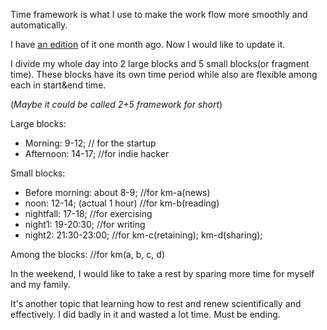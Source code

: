 
Time framework is what I use to make the work flow more smoothly and automatically. 

I have [an edition](https://liwuqiong.com/2023/10/23/back-into-control) of it one month ago. Now I would like to update it.

I divide my whole day into 2 large blocks and 5 small blocks(or fragment time). These blocks have its own time period while also are flexible among each in start&end time. 

(*Maybe it could be called 2+5 framework for short*)

Large blocks:
- Morning: 9-12;  // for the startup 
- Afternoon: 14-17; //for indie hacker

Small blocks:
- Before morning: about 8-9; //for km-a(news)
- noon: 12-14; (actual 1 hour) //for km-b(reading)
- nightfall: 17-18; //for exercising
- night1: 19-20:30;  //for writing
- night2: 21:30-23:00; //for km-c(retaining); km-d(sharing);

Among the blocks: //for km(a, b, c, d)

In the weekend, I would like to take a rest by sparing more time for myself and my family.

It's another topic that learning how to rest and renew scientifically and effectively. I did badly in it and wasted a lot time. Must be ending.




